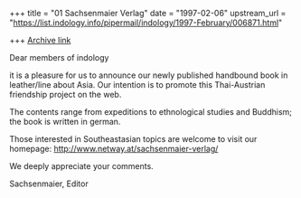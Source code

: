 +++
title = "01 Sachsenmaier Verlag"
date = "1997-02-06"
upstream_url = "https://list.indology.info/pipermail/indology/1997-February/006871.html"

+++
[Archive link](https://list.indology.info/pipermail/indology/1997-February/006871.html)

Dear members of indology

it is a pleasure for us to announce our newly published
handbound book in leather/line about Asia. Our intention
is to promote this Thai-Austrian friendship project on
the web.

The contents range from expeditions to ethnological
studies and Buddhism; the book is written in german.

Those interested in Southeastasian topics are welcome
to visit our homepage:
http://www.netway.at/sachsenmaier-verlag/

We deeply appreciate your comments.

Sachsenmaier, Editor






